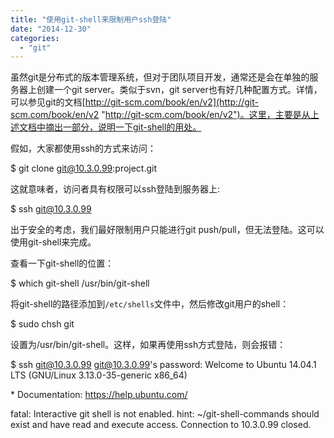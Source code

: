 ```yaml
---
title: "使用git-shell来限制用户ssh登陆"
date: "2014-12-30"
categories: 
  - "git"
---
```


虽然git是分布式的版本管理系统，但对于团队项目开发，通常还是会在单独的服务器上创建一个git server。类似于svn，git server也有好几种配置方式。详情，可以参见git的文档[http://git-scm.com/book/en/v2](http://git-scm.com/book/en/v2 "http://git-scm.com/book/en/v2")。这里，主要是从上述文档中摘出一部分，说明一下git-shell的用处。

假如，大家都使用ssh的方式来访问：

$ git clone git@10.3.0.99:project.git

这就意味者，访问者具有权限可以ssh登陆到服务器上:

$ ssh git@10.3.0.99

出于安全的考虑，我们最好限制用户只能进行git push/pull，但无法登陆。这可以使用git-shell来完成。

查看一下git-shell的位置：

$ which git-shell
/usr/bin/git-shell

将git-shell的路径添加到`/etc/shells`文件中，然后修改git用户的shell：

$ sudo chsh git

设置为/usr/bin/git-shell。这样，如果再使用ssh方式登陆，则会报错：

$ ssh git@10.3.0.99
git@10.3.0.99's password: 
Welcome to Ubuntu 14.04.1 LTS (GNU/Linux 3.13.0-35-generic x86\_64)

 \* Documentation:  https://help.ubuntu.com/

fatal: Interactive git shell is not enabled.
hint: ~/git-shell-commands should exist and have read and execute access.
Connection to 10.3.0.99 closed.

